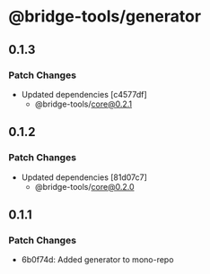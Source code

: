# @bridge-tools/generator

## 0.1.3

### Patch Changes

- Updated dependencies [c4577df]
  - @bridge-tools/core@0.2.1

## 0.1.2

### Patch Changes

- Updated dependencies [81d07c7]
  - @bridge-tools/core@0.2.0

## 0.1.1

### Patch Changes

- 6b0f74d: Added generator to mono-repo
